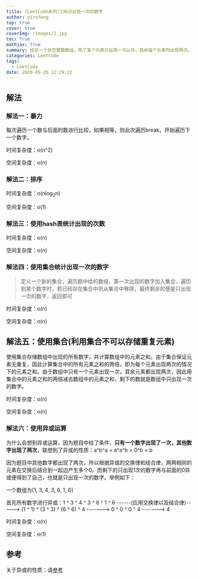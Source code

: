 ```yaml
---
title: (LeetCode系列)136只出现一次的数字
author: yirufeng
top: true
cover: true
coverImg: /images/1.jpg
toc: True
mathjax: True
summary: 给定一个非空整数数组，除了某个元素只出现一次以外，其余每个元素均出现两次。找出那个只出现了一次的元素。
categories: LeetCode
tags:
  - LeetCode
date: 2020-05-26 12:29:22
---
```






## 解法



### 解法一：暴力

每次遍历一个数与后面的数进行比较，如果相等，则此次遍历break，开始遍历下一个数字。

时间复杂度：o(n^2) 

空间复杂度：o(n)



### 解法二：排序

时间复杂度：o(nlog<sub>2</sub>n) 

空间复杂度：o(1)



### 解法三：使用hash表统计出现的次数

时间复杂度：o(n) 

空间复杂度：o(n)



### 解法四：使用集合统计出现一次的数字



>  定义一个新的集合，遍历题中给的数组，第一次出现的数字加入集合，遍历到某个数字时，若已经存在集合中则从集合中移除，最终剩余的便是只出现一次的数字，返回即可



时间复杂度：o(n) 

空间复杂度：o(n)



## 解法五：使用集合(利用集合不可以存储重复元素)

使用集合存储数组中出现的所有数字，并计算数组中的元素之和。由于集合保证元素无重复，因此计算集合中的所有元素之和的两倍，即为每个元素出现两次的情况下的元素之和。由于数组中只有一个元素出现一次，其余元素都出现两次，因此用集合中的元素之和的两倍减去数组中的元素之和，剩下的数就是数组中只出现一次的数字。



时间复杂度：o(n)

空间复杂度：o(n)



### 解法六：使用异或运算

为什么会想到异或运算，因为题目中给了条件，**只有一个数字出现了一次，其他数字出现了两次**，联想到了异或的性质：a^b^a = a^a^b = 0^b = b

因为题目中其他数字都出现了两次，所以根据异或的交换律和结合律，两两相同的元素在交换后结合到一起边产生多个0。而剩下的只出现1次的数字再与前面的0异或便得到了自己，也就是只出现一次的数字。举例如下：

一个数组为[1, 3, 4, 3, 6, 1, 6]

首先所有数字进行异或：1 ^ 3 ^ 4 ^ 3 ^ 6 ^ 1 ^ 6 ------(应用交换律以及结合律)-----> (1 ^ 1) ^ (3 ^ 3) ^ (6 ^ 6) ^ 4 -------> 0 ^ 0 ^ 0 ^ 4  -------> 4



时间复杂度：o(n) 

空间复杂度：o(1)



## 参考

关于异或的性质：请[参考](https://yirufeng.gitee.io/2020/05/26/%E7%AE%97%E6%B3%95%E7%9F%A5%E8%AF%86-%E5%BC%82%E6%88%96%E7%9A%84%E6%80%A7%E8%B4%A8/)

